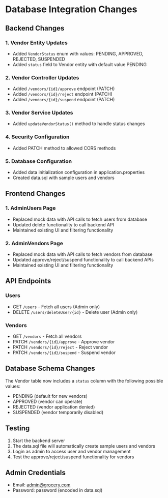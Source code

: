 # Database Integration Changes

## Backend Changes

### 1. Vendor Entity Updates
- Added `VendorStatus` enum with values: PENDING, APPROVED, REJECTED, SUSPENDED
- Added `status` field to Vendor entity with default value PENDING

### 2. Vendor Controller Updates
- Added `/vendors/{id}/approve` endpoint (PATCH)
- Added `/vendors/{id}/reject` endpoint (PATCH)  
- Added `/vendors/{id}/suspend` endpoint (PATCH)

### 3. Vendor Service Updates
- Added `updateVendorStatus()` method to handle status changes

### 4. Security Configuration
- Added PATCH method to allowed CORS methods

### 5. Database Configuration
- Added data initialization configuration in application.properties
- Created data.sql with sample users and vendors

## Frontend Changes

### 1. AdminUsers Page
- Replaced mock data with API calls to fetch users from database
- Updated delete functionality to call backend API
- Maintained existing UI and filtering functionality

### 2. AdminVendors Page  
- Replaced mock data with API calls to fetch vendors from database
- Updated approve/reject/suspend functionality to call backend APIs
- Maintained existing UI and filtering functionality

## API Endpoints

### Users
- GET `/users` - Fetch all users (Admin only)
- DELETE `/users/deleteUser/{id}` - Delete user (Admin only)

### Vendors
- GET `/vendors` - Fetch all vendors
- PATCH `/vendors/{id}/approve` - Approve vendor
- PATCH `/vendors/{id}/reject` - Reject vendor
- PATCH `/vendors/{id}/suspend` - Suspend vendor

## Database Schema Changes

The Vendor table now includes a `status` column with the following possible values:
- PENDING (default for new vendors)
- APPROVED (vendor can operate)
- REJECTED (vendor application denied)
- SUSPENDED (vendor temporarily disabled)

## Testing

1. Start the backend server
2. The data.sql file will automatically create sample users and vendors
3. Login as admin to access user and vendor management
4. Test the approve/reject/suspend functionality for vendors

## Admin Credentials
- Email: admin@grocery.com
- Password: password (encoded in data.sql)